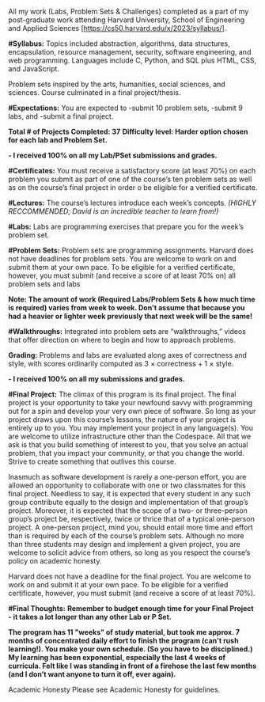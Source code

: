 All my work (Labs, Problem Sets & Challenges) completed as a part of my post-graduate work attending Harvard University, School of Engineering and Applied Sciences
[https://cs50.harvard.edu/x/2023/syllabus/].

**#Syllabus:**
Topics included abstraction, algorithms, data structures, encapsulation, resource management, security, software engineering, and web programming. 
Languages include C, Python, and SQL plus HTML, CSS, and JavaScript.

Problem sets inspired by the arts, humanities, social sciences, and sciences. 
Course culminated in a final project/thesis. 

**#Expectations:**
You are expected to
-submit 10 problem sets,
-submit 9 labs, and
-submit a final project.

**Total # of Projects Completed: 37**
**Difficulty level: Harder option chosen for each lab and Problem Set.**

**- I received 100% on all my Lab/PSet submissions and grades.**

**#Certificates:**
You must receive a satisfactory score (at least 70%) on each problem you submit as part of one of the course’s ten problem sets as well as on the course’s final project in order o be eligible for a verified certificate.  

**#Lectures:**
The course’s lectures introduce each week’s concepts. *(HIGHLY RECCOMMENDED; David is an incredible teacher to learn from!)*

**#Labs:**
Labs are programming exercises that prepare you for the week’s problem set.

**#Problem Sets:**
Problem sets are programming assignments. Harvard does not have deadlines for problem sets.  You are welcome to work on and submit them at your own pace. To be eligible for a verified certificate, however, you must submit (and receive a score of at least 70% on) all problem sets and labs

**Note: The amount of work (Required Labs/Problem Sets & how much time is required) varies from week to week. Don't assume that because you had a heavier or lighter week previously that next week will be the same!**

**#Walkthroughs:**
Integrated into problem sets are “walkthroughs,” videos that offer direction on where to begin and how to approach problems.

**Grading:**
Problems and labs are evaluated along axes of correctness and style, with scores ordinarily computed as 3 × correctness + 1 × style.

**- I received 100% on all my submissions and grades.**


**#Final Project:**
The climax of this program is its final project. The final project is your opportunity to take your newfound savvy with programming out for a spin and develop your very own piece of software. So long as your project draws upon this course’s lessons, the nature of your project is entirely up to you. You may implement your project in any language(s). You are welcome to utilize infrastructure other than the Codespace. All that we ask is that you build something of interest to you, that you solve an actual problem, that you impact your community, or that you change the world. Strive to create something that outlives this course.

Inasmuch as software development is rarely a one-person effort, you are allowed an opportunity to collaborate with one or two classmates for this final project. Needless to say, it is expected that every student in any such group contribute equally to the design and implementation of that group’s project. Moreover, it is expected that the scope of a two- or three-person group’s project be, respectively, twice or thrice that of a typical one-person project. A one-person project, mind you, should entail more time and effort than is required by each of the course’s problem sets. Although no more than three students may design and implement a given project, you are welcome to solicit advice from others, so long as you respect the course’s policy on academic honesty.

Harvard does not have a deadline for the final project. You are welcome to work on and submit it at your own pace. To be eligible for a verified certificate, however, you must submit (and receive a score of at least 70%). 

**#Final Thoughts:**
**Remember to budget enough time for your Final Project - it takes a lot longer than any other Lab or P Set.**

**The program has 11 "weeks" of study material, but took me approx. 7 months of concentrated daily effort to finish the program (can't rush learning!). You make your own schedule. (So you have to be disciplined.) My learning has been exponential, especially the last 4 weeks of curricula. Felt like I was standing in front of a firehose the last few months (and I don’t want anyone to turn it off, ever again).**

Academic Honesty
Please see Academic Honesty for guidelines.
